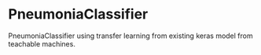 # PneumoniaClassifier
PneumoniaClassifier using transfer learning from existing keras model from teachable machines. 
